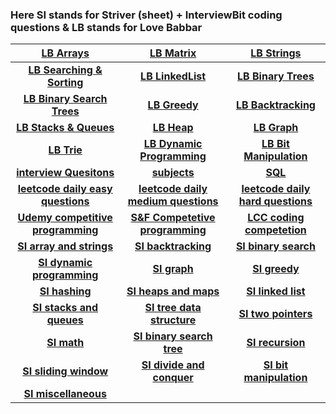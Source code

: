 ### Here SI stands for Striver (sheet) + InterviewBit coding questions  & LB stands for Love Babbar 
|[LB Arrays](https://github.com/singh7priyanshu/Competitive-Programming-Essentials-Master-Algorithms-2022/blob/main/array/README.md)|[LB Matrix](https://github.com/singh7priyanshu/Competitive-Programming-Essentials-Master-Algorithms-2022/blob/main/matrix/README.md)|[LB Strings](https://github.com/singh7priyanshu/Competitive-Programming-Essentials-Master-Algorithms-2022/blob/main/string/README.md)|
|:---:|:---:|:---:|
|**[LB Searching & Sorting](https://github.com/singh7priyanshu/Competitive-Programming-Essentials-Master-Algorithms-2022/blob/main/searching%20and%20sorting/README.md)**|**[LB LinkedList](https://github.com/singh7priyanshu/Competitive-Programming-Essentials-Master-Algorithms-2022/blob/main/linked%20list/README.md)**|**[LB Binary Trees](https://github.com/singh7priyanshu/Competitive-Programming-Essentials-Master-Algorithms-2022/blob/main/binary%20trees/README.md)**|
|**[LB Binary Search Trees](https://github.com/singh7priyanshu/Competitive-Programming-Essentials-Master-Algorithms-2022/blob/main/binary%20search%20trees/README.md)**|**[LB Greedy](https://github.com/singh7priyanshu/Competitive-Programming-Essentials-Master-Algorithms-2022/blob/main/greedy/README.md)**|**[LB Backtracking](https://github.com/singh7priyanshu/Competitive-Programming-Essentials-Master-Algorithms-2022/blob/main/backtracking/README.md)**|
|**[LB Stacks & Queues](https://github.com/singh7priyanshu/Competitive-Programming-Essentials-Master-Algorithms-2022/blob/main/stack%20and%20queues/README.md)**|**[LB Heap](https://github.com/singh7priyanshu/Competitive-Programming-Essentials-Master-Algorithms-2022/blob/main/heap/README.md)**|**[LB Graph](https://github.com/singh7priyanshu/Competitive-Programming-Essentials-Master-Algorithms-2022/blob/main/graph/README.md)**|
|**[LB Trie](https://github.com/singh7priyanshu/Competitive-Programming-Essentials-Master-Algorithms-2022/blob/main/trie/README.md)**|**[LB Dynamic Programming](https://github.com/singh7priyanshu/Competitive-Programming-Essentials-Master-Algorithms-2022/blob/main/dynamic%20programming/README.md)**|**[LB Bit Manipulation](https://github.com/singh7priyanshu/Competitive-Programming-Essentials-Master-Algorithms-2022/blob/main/bit%20manipulation/README.md)**|
|**[interview Quesitons](https://github.com/singh7priyanshu/Competitive-Programming-Essentials-Master-Algorithms-2022/blob/main/interview%20questions/README.md)**|**[subjects](https://github.com/singh7priyanshu/love_babbar_450_solutions/blob/main/subjects/README.md)**|**[SQL](https://github.com/singh7priyanshu/Placement-preparation-resources/blob/main/SQL/README.md)**|
|**[leetcode daily easy questions](https://github.com/singh7priyanshu/Placement-preparation-resources/blob/main/leetcode%20easy/README.md)**|**[leetcode daily medium questions](https://github.com/singh7priyanshu/Placement-preparation-resources/blob/main/leetcode%20medium/README.md)**|**[leetcode daily hard questions](https://github.com/singh7priyanshu/Placement-preparation-resources/blob/main/leetcode%20hard/README.md)**|
|**[Udemy competitive programming](https://github.com/singh7priyanshu/Competitive-Programming-Essentials-Master-Algorithms-2022/blob/main/competetive%20programming/README.md)**|**[S&F Competetive programming]()**|**[LCC coding competetion]()**|
|**[SI array and strings](https://github.com/singh7priyanshu/DSA/blob/main/Striver%2C%20interviewBit/array%20and%20strings/README.md)**|**[SI backtracking](https://github.com/singh7priyanshu/DSA/blob/main/Striver%2C%20interviewBit/backtracking/README.md)**|**[SI binary search](https://github.com/singh7priyanshu/DSA/blob/main/Striver%2C%20interviewBit/binary%20search/README.md)**|
|**[SI dynamic programming](https://github.com/singh7priyanshu/DSA/blob/main/Striver%2C%20interviewBit/dynamic%20programming/README.md)**|**[SI graph](https://github.com/singh7priyanshu/DSA/blob/main/Striver%2C%20interviewBit/graph/README.md)**|**[SI greedy](https://github.com/singh7priyanshu/DSA/blob/main/Striver%2C%20interviewBit/greedy/README.md)**|
|**[SI hashing](https://github.com/singh7priyanshu/DSA/blob/main/Striver%2C%20interviewBit/hashing/README.md)**|**[SI heaps and maps](https://github.com/singh7priyanshu/DSA/blob/main/Striver%2C%20interviewBit/heaps%20and%20maps/README.md)**|**[SI linked list](https://github.com/singh7priyanshu/DSA/blob/main/Striver%2C%20interviewBit/linked%20list/README.md)**|
|**[SI stacks and queues](https://github.com/singh7priyanshu/DSA/blob/main/Striver%2C%20interviewBit/stacks%20and%20queues/README.md)**|**[SI tree data structure](https://github.com/singh7priyanshu/DSA/blob/main/Striver%2C%20interviewBit/tree%20data%20structure/README.md)**|**[SI two pointers](https://github.com/singh7priyanshu/DSA/blob/main/Striver%2C%20interviewBit/two%20pointers/README.md)**|
|**[SI math](https://github.com/singh7priyanshu/DSA/blob/main/Striver%2C%20interviewBit/math/README.md)**|**[SI binary search tree](https://github.com/singh7priyanshu/DSA/blob/main/Striver%2C%20interviewBit/math/README.md)**|**[SI recursion](https://github.com/singh7priyanshu/DSA/blob/main/Striver%2C%20interviewBit/recursion/README.md)**|
|**[SI sliding window](https://github.com/singh7priyanshu/DSA/blob/main/Striver%2C%20interviewBit/sliding%20window/README.md)**|**[SI divide and conquer](https://github.com/singh7priyanshu/DSA/blob/main/Striver%2C%20interviewBit/divide%20and%20conquer/README.md)**|**[SI bit manipulation](https://github.com/singh7priyanshu/DSA/blob/main/Striver%2C%20interviewBit/bit%20manipulation/README.md)**|
|**[SI miscellaneous](https://github.com/singh7priyanshu/DSA/blob/main/Striver%2C%20interviewBit/miscellaneous/README.md)**|**[]()**|**[]()**|
